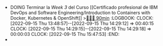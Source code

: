 - DOING Terminar la *Week 3* del Curso [[Certificado profesional de IBM DevOps and Software Engineering/Introduction to Containers with Docker, Kubernetes & OpenShift]] >[🍅🍅🍅 90min](#agenda-pomo://?t=f-1663242550313-1800%2Cf-1663249684684-1800%2Cf-1663252195165-1800)
  :LOGBOOK:
  CLOCK: [2022-09-15 Thu 13:48:57]--[2022-09-15 Thu 14:29:12] =>  00:40:15
  CLOCK: [2022-09-15 Thu 14:29:15]--[2022-09-15 Thu 14:29:18] =>  00:00:03
  CLOCK: [2022-09-15 Thu 15:47:53]
  :END:
-